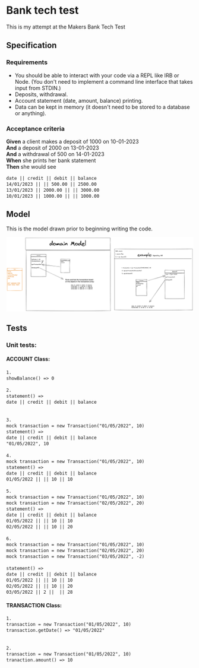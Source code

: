 # Bank tech test

This is my attempt at the Makers Bank Tech Test

## Specification

### Requirements

* You should be able to interact with your code via a REPL like IRB or Node.  (You don't need to implement a command line interface that takes input from STDIN.)
* Deposits, withdrawal.
* Account statement (date, amount, balance) printing.
* Data can be kept in memory (it doesn't need to be stored to a database or anything).

### Acceptance criteria

**Given** a client makes a deposit of 1000 on 10-01-2023  
**And** a deposit of 2000 on 13-01-2023  
**And** a withdrawal of 500 on 14-01-2023  
**When** she prints her bank statement  
**Then** she would see

```
date || credit || debit || balance
14/01/2023 || || 500.00 || 2500.00
13/01/2023 || 2000.00 || || 3000.00
10/01/2023 || 1000.00 || || 1000.00
```

## Model

This is the model drawn prior to beginning writing the code.

![Alt text](/assets/bank_tech_test1.png?raw=true "Optional Title")

## Tests

### Unit tests:

#### ACCOUNT Class:
```
1.
showBalance() => 0

2.
statement() => 
date || credit || debit || balance


3.
mock transaction = new Transaction("01/05/2022", 10)
statement() => 
date || credit || debit || balance
"01/05/2022", 10

4.
mock transaction = new Transaction("01/05/2022", 10)
statement() => 
date || credit || debit || balance
01/05/2022 || || 10 || 10

5.
mock transaction = new Transaction("01/05/2022", 10)
mock transaction = new Transaction("02/05/2022", 20)
statement() => 
date || credit || debit || balance
01/05/2022 || || 10 || 10
02/05/2022 || || 10 || 20

6.
mock transaction = new Transaction("01/05/2022", 10)
mock transaction = new Transaction("02/05/2022", 20)
mock transaction = new Transaction("03/05/2022", -2)

statement() => 
date || credit || debit || balance
01/05/2022 || || 10 || 10
02/05/2022 || || 10 || 20
03/05/2022 || 2 ||  || 28
```





#### TRANSACTION Class:
```
1. 
transaction = new Transaction("01/05/2022", 10)
transaction.getDate() => "01/05/2022"


2. 
transaction = new Transaction("01/05/2022", 10)
tranaction.amount() => 10

```